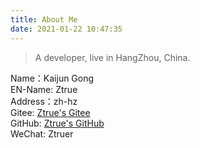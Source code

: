 ```yaml
---
title: About Me
date: 2021-01-22 10:47:35
---
```

> A developer, live in HangZhou, China.

Name：Kaijun Gong  
EN-Name: Ztrue  
Address：zh-hz  
Gitee: [Ztrue's Gitee](https://gitee.com/zture)  
GitHub: [Ztrue's GitHub](https://github.com/ztrue-zn)  
WeChat: Ztruer  
